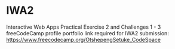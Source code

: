 # IWA2
Interactive Web Apps Practical Exercise 2 and Challenges 1 - 3
freeCodeCamp profile portfolio link required for IWA2 submission: https://www.freecodecamp.org/OtshepengSetuke_CodeSpace
